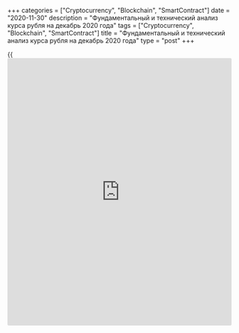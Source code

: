 +++
categories = ["Cryptocurrency", "Blockchain", "SmartContract"]
date = "2020-11-30"
description = "Фундаментальный и технический анализ курса рубля на декабрь 2020 года"
tags = ["Cryptocurrency", "Blockchain", "SmartContract"]
title = "Фундаментальный и технический анализ курса рубля на декабрь 2020 года"
type = "post"
+++

{{<iframe id="large-banner" src="https://www.bounty.group/#slide=8.0" width="100%" height="600" scrolling="no" style="border: 0px solid rgb(216, 221, 230); border-radius: 3px;">}}

2020-11-30

2020-11-30

Видеообзор: Прогноз валютного и фондового рынка на 30 ноября 2020
годаGleb Kabanov

Здравствуйте, уважаемые коллеги.

Почему чиновники Банка России слышат от МВФ только то, что им выгодно?

Каким будет курс рубля в декабре 2020 года?

Как будут развиваться события на валютном и фондовом рынке?

Смотрите в новом видео!

## Price chart of USDRUB in real time mode

The content of this article reflects the author’s opinion and does not
necessarily reflect the official position of LiteForex. The material
published on this page is provided for informational purposes only and
should not be considered as the provision of investment advice for the
purposes of Directive 2004/39/EC.

Rate this article:

{{value}}

( {{count}} {{title}} )